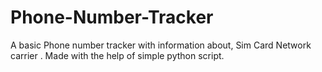 # Phone-Number-Tracker
A basic Phone number tracker with information about, Sim Card Network carrier .
Made with the help of simple python script.
